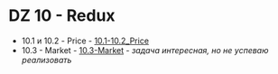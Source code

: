 # DZ 10 - Redux

* 10.1 и 10.2 - Price - [10.1-10.2_Price](10.1-10.2_Price)
* 10.3 - Market - [10.3-Market](10.3-Market) - _задача интересная, но не успеваю реализовать_
